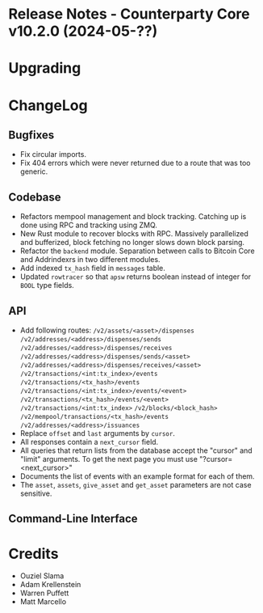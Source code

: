 # Release Notes - Counterparty Core v10.2.0 (2024-05-??)


# Upgrading


# ChangeLog

## Bugfixes
* Fix circular imports.
* Fix 404 errors which were never returned due to a route that was too generic.

## Codebase
* Refactors mempool management and block tracking. Catching up is done using RPC and tracking using ZMQ.
* New Rust module to recover blocks with RPC. Massively parallelized and bufferized, block fetching no longer slows down block parsing.
* Refactor the `backend` module. Separation between calls to Bitcoin Core and Addrindexrs in two different modules.
* Add indexed `tx_hash` field in `messages` table.
* Updated `rowtracer` so that `apsw` returns boolean instead of integer for `BOOL` type fields.

## API
* Add following routes:
    `/v2/assets/<asset>/dispenses`
    `/v2/addresses/<address>/dispenses/sends`
    `/v2/addresses/<address>/dispenses/receives`
    `/v2/addresses/<address>/dispenses/sends/<asset>`
    `/v2/addresses/<address>/dispenses/receives/<asset>`
    `/v2/transactions/<int:tx_index>/events`
    `/v2/transactions/<tx_hash>/events`
    `/v2/transactions/<int:tx_index>/events/<event>`
    `/v2/transactions/<tx_hash>/events/<event>`
    `/v2/transactions/<int:tx_index>`
    `/v2/blocks/<block_hash>`
    `/v2/mempool/transactions/<tx_hash>/events`
    `/v2/addresses/<address>/issuances`
* Replace `offset` and `last` arguments by `cursor`.
* All responses contain a `next_cursor` field.
* All queries that return lists from the database accept the "cursor" and "limit" arguments. To get the next page you must use "?cursor=<next_cursor>"
* Documents the list of events with an example format for each of them.
* The `asset`, `assets`, `give_asset` and `get_asset` parameters are not case sensitive.

## Command-Line Interface


# Credits
* Ouziel Slama
* Adam Krellenstein
* Warren Puffett
* Matt Marcello
